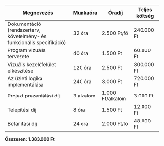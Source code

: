 |Megnevezés|Munkaóra|Óradíj|Teljes költség|
|----------|--------|------|--------------|
|Dokumentáció (rendszerterv, követelmény- és funkcionális specifikáció)|32 óra|2.500 Ft/fő|240.000 Ft|
|Program vizuális tervezete|40 óra|1.500 Ft|60.000 Ft|
|Vizuális kezelőfelület elkészítése|120 óra|2.500 Ft|300.000 Ft|
|Az üzleti logika implementálása|240 óra|3.000 Ft|720.000 Ft|
|Projekt prezentálási díj|3 alkalom|1.000 Ft/alkalom|3.000 Ft|
|Telepítési díj|8 óra|1.500 Ft|12.000 Ft|
|Betanítási díj|24 óra|2.000 Ft/fő|48.000 Ft|

**Összesen: 1.383.000 Ft**
